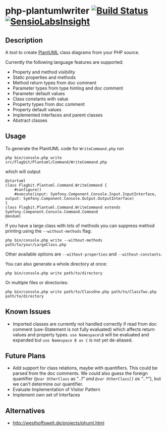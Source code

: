 php-plantumlwriter [![Build Status](https://travis-ci.org/davidfuhr/php-plantumlwriter.png?branch=master)](https://travis-ci.org/davidfuhr/php-plantumlwriter) [![SensioLabsInsight](https://insight.sensiolabs.com/projects/ec51fd8d-6505-45ec-af41-7cb70ce1d89c/big.png)](https://insight.sensiolabs.com/projects/ec51fd8d-6505-45ec-af41-7cb70ce1d89c)
==================

Description
-----------

A tool to create [PlantUML](http://plantuml.sourceforge.net/) class diagrams from your PHP source.

Currently the following language features are supported:

- Property and method visibility
- Static properties and methods
- Method return types from doc comment
- Parameter types from type hinting and doc comment
- Parameter default values
- Class constants with value
- Property types from doc comment
- Property default values
- Implemented interfaces and parent classes
- Abstract classes

Usage
-----

To generate the PlantUML code for `WriteCommand.php` run

    php bin/console.php write src/Flagbit/Plantuml/Command/WriteCommand.php

which will output

    @startuml
    class Flagbit.Plantuml.Command.WriteCommand {
        #configure()
        #execute(input: Symfony.Component.Console.Input.InputInterface, output: Symfony.Component.Console.Output.OutputInterface)
    }
    class Flagbit.Plantuml.Command.WriteCommand extends Symfony.Component.Console.Command.Command
    @enduml

If you have a large class with lots of methods you can suppress method printing using the `--without-methods` flag:

    php bin/console.php write --without-methods path/to/your/LargeClass.php

Other available options are `--without-properties` and `--without-constants`.

You can also generate a whole directory at once:

    php bin/console.php write path/to/directory

Or multiple files or directories:

    php bin/console.php write path/to/ClassOne.php path/to/ClassTwo.php path/to/directory

Known Issues
------------

- Imported classes are currently not handled correctly if read from doc comment
  (use-Statement is not fully evaluated) which affects return values and property
  types. `use Namespace\B` will be evaluated and expanded but `use Namespace B as C`
  is not yet de-aliased.

Future Plans
------------

- Add support for class relations, maybe with quantifiers. This could be parsed from
  the doc comments. We could also guess the foreign quantifier (`@var OtherClass` as
  "*..1" and `@var OtherClass[]` as "*..*"), but we can't determine our quantifier.
- Evaluate Implementation of Visitor Pattern
- Implement own set of Interfaces

Alternatives
------------

- http://westhoffswelt.de/projects/phuml.html

